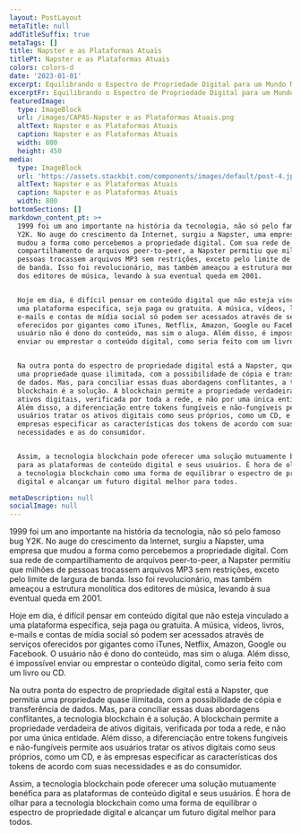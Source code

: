 ```yaml
---
layout: PostLayout
metaTitle: null
addTitleSuffix: true
metaTags: []
title: Napster e as Plataformas Atuais
titlePt: Napster e as Plataformas Atuais
colors: colors-d
date: '2023-01-01'
excerpt: Equilibrando o Espectro de Propriedade Digital para um Mundo Melhor.
excerptFr: Equilibrando o Espectro de Propriedade Digital para um Mundo Melhor.
featuredImage:
  type: ImageBlock
  url: /images/CAPAS-Napster e as Plataformas Atuais.png
  altText: Napster e as Plataformas Atuais
  caption: Napster e as Plataformas Atuais
  width: 800
  height: 450
media:
  type: ImageBlock
  url: 'https://assets.stackbit.com/components/images/default/post-4.jpeg'
  altText: Napster e as Plataformas Atuais
  caption: Napster e as Plataformas Atuais
  width: 800
bottomSections: []
markdown_content_pt: >+
  1999 foi um ano importante na história da tecnologia, não só pelo famoso bug
  Y2K. No auge do crescimento da Internet, surgiu a Napster, uma empresa que
  mudou a forma como percebemos a propriedade digital. Com sua rede de
  compartilhamento de arquivos peer-to-peer, a Napster permitiu que milhões de
  pessoas trocassem arquivos MP3 sem restrições, exceto pelo limite de largura
  de banda. Isso foi revolucionário, mas também ameaçou a estrutura monolítica
  dos editores de música, levando à sua eventual queda em 2001.


  Hoje em dia, é difícil pensar em conteúdo digital que não esteja vinculado a
  uma plataforma específica, seja paga ou gratuita. A música, vídeos, livros,
  e-mails e contas de mídia social só podem ser acessados através de serviços
  oferecidos por gigantes como iTunes, Netflix, Amazon, Google ou Facebook. O
  usuário não é dono do conteúdo, mas sim o aluga. Além disso, é impossível
  enviar ou emprestar o conteúdo digital, como seria feito com um livro ou CD.


  Na outra ponta do espectro de propriedade digital está a Napster, que permitia
  uma propriedade quase ilimitada, com a possibilidade de cópia e transferência
  de dados. Mas, para conciliar essas duas abordagens conflitantes, a tecnologia
  blockchain é a solução. A blockchain permite a propriedade verdadeira de
  ativos digitais, verificada por toda a rede, e não por uma única entidade.
  Além disso, a diferenciação entre tokens fungíveis e não-fungíveis permite aos
  usuários tratar os ativos digitais como seus próprios, como um CD, e às
  empresas especificar as características dos tokens de acordo com suas
  necessidades e as do consumidor.


  Assim, a tecnologia blockchain pode oferecer uma solução mutuamente benéfica
  para as plataformas de conteúdo digital e seus usuários. É hora de olhar para
  a tecnologia blockchain como uma forma de equilibrar o espectro de propriedade
  digital e alcançar um futuro digital melhor para todos.

metaDescription: null
socialImage: null
---
```

1999 foi um ano importante na história da tecnologia, não só pelo famoso bug Y2K. No auge do crescimento da Internet, surgiu a Napster, uma empresa que mudou a forma como percebemos a propriedade digital. Com sua rede de compartilhamento de arquivos peer-to-peer, a Napster permitiu que milhões de pessoas trocassem arquivos MP3 sem restrições, exceto pelo limite de largura de banda. Isso foi revolucionário, mas também ameaçou a estrutura monolítica dos editores de música, levando à sua eventual queda em 2001.

Hoje em dia, é difícil pensar em conteúdo digital que não esteja vinculado a uma plataforma específica, seja paga ou gratuita. A música, vídeos, livros, e-mails e contas de mídia social só podem ser acessados através de serviços oferecidos por gigantes como iTunes, Netflix, Amazon, Google ou Facebook. O usuário não é dono do conteúdo, mas sim o aluga. Além disso, é impossível enviar ou emprestar o conteúdo digital, como seria feito com um livro ou CD.

Na outra ponta do espectro de propriedade digital está a Napster, que permitia uma propriedade quase ilimitada, com a possibilidade de cópia e transferência de dados. Mas, para conciliar essas duas abordagens conflitantes, a tecnologia blockchain é a solução. A blockchain permite a propriedade verdadeira de ativos digitais, verificada por toda a rede, e não por uma única entidade. Além disso, a diferenciação entre tokens fungíveis e não-fungíveis permite aos usuários tratar os ativos digitais como seus próprios, como um CD, e às empresas especificar as características dos tokens de acordo com suas necessidades e as do consumidor.

Assim, a tecnologia blockchain pode oferecer uma solução mutuamente benéfica para as plataformas de conteúdo digital e seus usuários. É hora de olhar para a tecnologia blockchain como uma forma de equilibrar o espectro de propriedade digital e alcançar um futuro digital melhor para todos.
